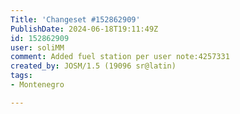```yaml
---
Title: 'Changeset #152862909'
PublishDate: 2024-06-18T19:11:49Z
id: 152862909
user: soliMM
comment: Added fuel station per user note:4257331
created_by: JOSM/1.5 (19096 sr@latin)
tags:
- Montenegro

---
```


